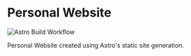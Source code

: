 # Personal Website

![Astro Build Workflow](https://github.com/dkapur17/dkapur17.github.io/actions/workflows/deploy.yml/badge.svg)

Personal Website created using Astro's static site generation.
